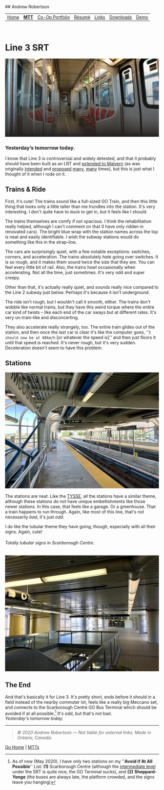 <head>
	<link rel="stylesheet" href="../Style.css">
	<title>Andrew Robertson – MTT: Line 3</title>
</head>
## Andrew Robertson

<table>
<tr>
	<td><a href="../index.html">Home</a> <b></b></td>
	<td><a href="../MTT.html"><b>MTT</b></a> <b></b></td>
	<td><a href="../portfolio/index.html">Co-Op Portfolio</a> <b></b></td>
	<td><a href="../resume.html">Résumé</a> <b></b></td>
	<td><a href="../portfolio/text.html">Links</a> <b></b></td>
	<td><a href="../download.html">Downloads</a> <b></b></td>
	<td><a href="../demo/index.html">Demo</a> <b></b></td>
	
</tr>
</table>
<br>

# Line 3 SRT
[![Looking along the inside of an SRT car.](images/McCowan.jpeg)](https://photos.app.goo.gl/ZiKC9EsaDNvsj3vS8)
### Yesterday’s tomorrow today. 

I know that Line 3 is controversial and widely detested, and that it probably should have been built as an LRT and [extended to Malvern](https://transittoronto.ca/subway/5107.shtml) (as was originally [intended](https://stevemunro.ca/2010/06/16/multiple-unit-clrv-and-alrv-operation/) and [proposed](https://transittoronto.ca/streetcar/4503.shtml) [many](https://www.stationfixation.com/2014/12/scarborough-centre.html), [many](https://en.wikipedia.org/wiki/Line_3_Scarborough#Replacement_with_alternate_transit) times), but this is just what I thought of it when I rode on it.

## Trains & Ride
First, it's cute! The trains sound like a full-sized GO Train, and then this little thing that looks only a little taller than me trundles into the station. It's very interesting. I don't quite have to duck to get in, but it feels like I should. 

The trains themselves are comfy if not spacious. I think the rehabilitation really helped, although I can't comment on that (I have only ridden in renovated cars). The bright blue wrap with the station names across the top is neat and easily identifiable. I wish the subway stations would do something like this in the strap-line. 

The cars are surprisingly quiet, with a few notable exceptions: switches, corners, and acceleration. The trains absolutely *hate* going over switches. It is so rough, and it makes them sound twice the size that they are. You can feel every little bit of rail. Also, the trains howl occasionally when accelerating. Not all the time, just sometimes. It's very odd and super creepy. 

Other than that, it's actually really quiet, and sounds really nice compared to the Line 2 subway just below. Perhaps it's because it isn't underground. 

The ride isn't rough, but I wouldn't call it smooth, either. The trains don't wobble like normal trains, but they have this weird torque where the entire car kind of twists – like each end of the car sways but at different rates. It's very un-train-like and disconcerting. 

They also accelerate really strangely, too. The entire train glides out of the station, and then once the last car is clear it's like the computer goes, ''`I should now be at 60km/h` [or whatever the speed is]'' and then just floors it until that speed is reached. It's never rough, but it's very sudden. Deceleration doesn't seem to have this problem. 

## Stations
[![McCowan Station](images/Cowan.jpeg)](https://photos.google.com/u/1/share/AF1QipN8cl-xQ-eibIZBmW7RAUHKpfzx4yVWkxuTxakOMby9_BSBqM0MrgvBTCEvZy_IRw/photo/AF1QipMMhpRIWREoPzdu5d_ldYxbh9tIEnZ43nI4V6h6?key=MEwzWGJfeWhqZnNHcmlfWjZsRE9Cb1UzU2VqdjZ3)

The stations are neat. Like the [TYSSE](Line1University.html), all the stations have a similar theme, although these stations do not have unique embellishments like those newer stations. In this case, that feels like a garage. Or a greenhouse. That a train happens to run through. Again, like most of this line, that's not necessarily *bad*, it's just *odd*. 

I do like the tubular theme they have going, though, especially with all their signs. Again, cute!

###### Totally tubular signs in Scarborough Centre:
[![Totally tubular signs in Scarborough Centre.](images/TubularScarborough.jpeg)](https://photos.google.com/u/1/share/AF1QipN8cl-xQ-eibIZBmW7RAUHKpfzx4yVWkxuTxakOMby9_BSBqM0MrgvBTCEvZy_IRw/photo/AF1QipPrwOsyvT5v6nuE6vbNg_7Raayuq7-BjdEyg0jJ?key=MEwzWGJfeWhqZnNHcmlfWjZsRE9Cb1UzU2VqdjZ3)

## The End
And that's basically it for Line 3. It's pretty short, ends before it should in a field instead of the nearby commuter lot, feels like a really big Meccano set, and connects to the Scarborough Centre GO Bus Terminal which should be avoided if at all possible.[^1] It's odd, but that's not bad. <br>*Yesterday's tomorrow today.*

***
> _© 2020 Andrew Robertson — Not liable for external links. Made in Ontario, Canada._

[Go Home](http://robeandr.github.io) | [MTTs](http://robeandr.github.io/MTT)

[^1]: As of now (May 2020), I have only two stations on my ''**Avoid if At All Possible**'' List: **(1)** Scarborough Centre (although the [intermediate level](https://photos.google.com/u/1/share/AF1QipN8cl-xQ-eibIZBmW7RAUHKpfzx4yVWkxuTxakOMby9_BSBqM0MrgvBTCEvZy_IRw/photo/AF1QipPrwOsyvT5v6nuE6vbNg_7Raayuq7-BjdEyg0jJ?key=MEwzWGJfeWhqZnNHcmlfWjZsRE9Cb1UzU2VqdjZ3) under the SRT is quite nice, the GO Terminal sucks), and **(2)** **Sheppard-Yonge** (the buses are always late, the platform crowded, and the signs leave you hanging)

